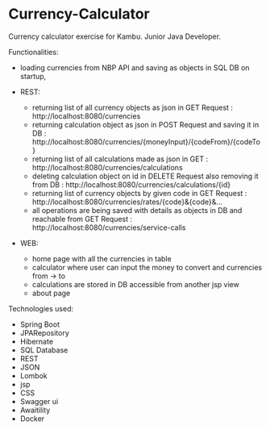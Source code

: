 # Currency-Calculator
Currency calculator exercise for Kambu. Junior Java Developer.

Functionalities:
* loading currencies from NBP API and saving as objects in SQL DB on startup,
* REST:
  * returning list of all currency objects as json in GET Request : http://localhost:8080/currencies
  * returning calculation object as json in POST Request and saving it in DB :  http://localhost:8080/currencies/{moneyInput}/{codeFrom}/{codeTo}
  * returning list of all calculations made as json in GET : http://localhost:8080/currencies/calculations
  * deleting calculation object on id in DELETE Request also removing it from DB : http://localhost:8080/currencies/calculations/{id}
  * returning list of currency objects by given code in GET Request : http://localhost:8080/currencies/rates/{code}&{code}&...
  * all operations are being saved with details as objects in DB and reachable from GET Request : http://localhost:8080/currencies/service-calls
  
* WEB:
  * home page with all the currencies in table
  * calculator where user can input the money to convert and currencies from -> to
  * calculations are stored in DB accessible from another jsp view
  * about page



Technologies used:
* Spring Boot
* JPARepository
* Hibernate
* SQL Database
* REST
* JSON
* Lombok
* jsp
* CSS
* Swagger ui
* Awaitility
* Docker
